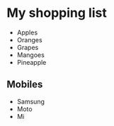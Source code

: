 # My shopping list

- Apples
- Oranges
- Grapes
- Mangoes
- Pineapple

## Mobiles
- Samsung
- Moto
- Mi
